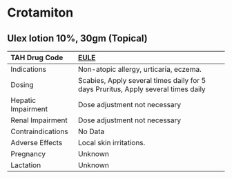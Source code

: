 # Crotamiton

## Ulex lotion 10%, 30gm (Topical)

| TAH Drug Code      | [**EULE**](https://www.tahsda.org.tw/drugs/hissearch.php?drug_code=EULE)          |
|:-------------------|:----------------------------------------------------------------------------------|
| Indications        | Non-atopic allergy, urticaria, eczema.                                            |
| Dosing             | Scabies, Apply several times daily for 5 days Pruritus, Apply several times daily |
| Hepatic Impairment | Dose adjustment not necessary                                                     |
| Renal Impairment   | Dose adjustment not necessary                                                     |
| Contraindications  | No Data                                                                           |
| Adverse Effects    | Local skin irritations.                                                           |
| Pregnancy          | Unknown                                                                           |
| Lactation          | Unknown                                                                           |

